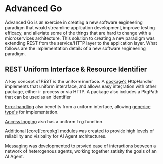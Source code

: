 # Advanced Go

Advanced Go is an exercise in creating a new software engineering paradigm that would streamline application development, improve testing efficacy, and alleviate some of the things that are hard to change with a microservices architecture. This solution to creating a new paradigm was extending REST from the service/HTTP layer to the application layer. What follows are the implementation details of a new software engineering paradigm.

## REST Uniform Interface & Resource Identifier
A key concept of REST is the uniform inerface. A [package's][domainservice] HttpHandler implements that uniform interaface, and allows easy integration with other package, either in process or via HTTP. A package also includes a PkgPath that can be used as an identifier

[Error handling][errorhandler] also benefits from a uniform interface, allowing [generice type's][loghandler] for implementation. 

[Access logging][logger] also has a uniform Log function.  




Additional [core][corepkg] modules was created to provide high levels of reliability and visibailty for AI Agent architectures.

[Messaging][messagingpkg] was developmented to provied ease of interactions between a network of heterogenous agents, working together satisify the goals of an AI Agent.



[aima]: <https://aima.cs.berkeley.edu/>
[errorhandler]: <https://pkg.go.dev/github.com/advanced-go/core/runtime#ErrorHandler>
[loghandler]: <https://pkg.go.dev/github.com/advanced-go/core/runtime#Log>
[messagingpkg]: <https://pkg.go.dev/github.com/advanced-go/messaging>
[domainservice]: <https://pkg.go.dev/github.com/advanced-go/example-domain/service>
[logger]: <https://pkg.go.dev/github.com/advanced-go/core/access>

<!--
### Hi there 👋


**advanced-go/advanced-go** is a ✨ _special_ ✨ repository because its `README.md` (this file) appears on your GitHub profile.

Here are some ideas to get you started:

- 🔭 I’m currently working on ...
- 🌱 I’m currently learning ...
- 👯 I’m looking to collaborate on ...
- 🤔 I’m looking for help with ...
- 💬 Ask me about ...
- 📫 How to reach me: ...
- 😄 Pronouns: ...
- ⚡ Fun fact: ...
-->
